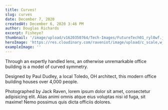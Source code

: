 ```yaml
---
title: Curves!
slug: curves
date: December 7, 2020
createdAt: December 6, 2020 3:46 PM
author: Douglas Richards
excerpt: Fisheye?
thumbnail: '/image/upload/v1620350764/Tech-Images/FutureTech01_ryl0wf.jpg'
heroImage: 'https://res.cloudinary.com/raveniot/image/upload/c_scale,w_1000/v1619638141/curves_et9mzj.jpg'
exampleImage: ''
---
```


Through an expertly handled lens, an otherwise unremarkable office building is a model of curved symmetry.

Designed by Paul Dudley, a local Toledo, OH architect, this modern office building houses over 4,000 people.

Photographed by Jack Raven, lorem ipsum dolor sit amet, consectetur adipisicing elit. Alias animi omnis atque eius voluptas nisi id fuga, sit maxime! Nemo possimus quis dicta officiis dolores.
